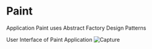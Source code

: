 # Paint
Application Paint uses Abstract Factory Design Patterns

User Interface of Paint Application
![Capture](https://user-images.githubusercontent.com/50040708/121356085-bd979680-c95a-11eb-89fb-ede7c28ab3b8.PNG)

